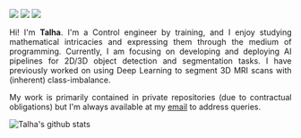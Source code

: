 [<img src="https://img.shields.io/badge/linkedin-%230077B5.svg?&style=for-the-badge&logo=linkedin&logoColor=white" />](https://www.linkedin.com/in/stalhabukhari/)
[<img src="https://img.shields.io/badge/twitter-%230077B5.svg?&style=for-the-badge&logo=twitter&logoColor=white&color=00acee" />](https://twitter.com/stalhabukhari)
[<img src="https://img.shields.io/badge/Scholar-%230077B5.svg?&style=for-the-badge&logo=google-scholar&logoColor=blue&color=white" />](https://scholar.google.com/citations?user=B-lOirkAAAAJ&hl=en)

<p align="justify">
  Hi!
  I'm <b>Talha</b>.
  I'm a Control engineer by training, and I enjoy studying mathematical intricacies and expressing them through the medium of programming.
  Currently, I am focusing on developing and deploying AI pipelines for 2D/3D object detection and segmentation tasks.
  I have previously worked on using Deep Learning to segment 3D MRI scans with (inherent) class-imbalance.
</p>

<p align="justify">
  My work is primarily contained in private repositories (due to contractual obligations) but I'm always available at my <a href="mailto:bukhari.stalha@gmail.com?subject=[GITHELP]">email</a> to address queries.
</p>

![Talha's github stats](https://github-readme-stats.vercel.app/api?username=stalhabukhari&count_private=true&hide=stars,issues&show_icons=true&theme=synthwave)

<!--
**stalhabukhari/stalhabukhari** is a ✨ _special_ ✨ repository because its `README.md` (this file) appears on your GitHub profile.

Here are some ideas to get you started:

- 🔭 I’m currently working on ...
- 🌱 I’m currently learning ...
- 👯 I’m looking to collaborate on ...
- 🤔 I’m looking for help with ...
- 💬 Ask me about ...
- 📫 How to reach me: ...
- 😄 Pronouns: ...
- ⚡ Fun fact: ...
-->

